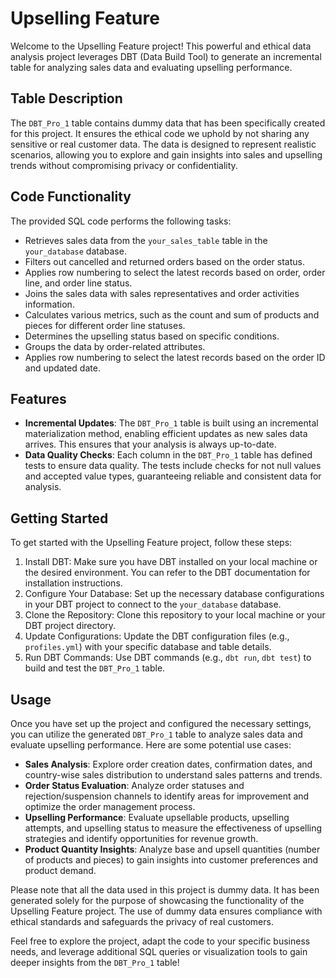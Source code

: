 # Upselling Feature

Welcome to the Upselling Feature project! This powerful and ethical data analysis project leverages DBT (Data Build Tool) to generate an incremental table for analyzing sales data and evaluating upselling performance.

## Table Description

The `DBT_Pro_1` table contains dummy data that has been specifically created for this project. It ensures the ethical code we uphold by not sharing any sensitive or real customer data. The data is designed to represent realistic scenarios, allowing you to explore and gain insights into sales and upselling trends without compromising privacy or confidentiality.

## Code Functionality

The provided SQL code performs the following tasks:

- Retrieves sales data from the `your_sales_table` table in the `your_database` database.
- Filters out cancelled and returned orders based on the order status.
- Applies row numbering to select the latest records based on order, order line, and order line status.
- Joins the sales data with sales representatives and order activities information.
- Calculates various metrics, such as the count and sum of products and pieces for different order line statuses.
- Determines the upselling status based on specific conditions.
- Groups the data by order-related attributes.
- Applies row numbering to select the latest records based on the order ID and updated date.

## Features

- **Incremental Updates**: The `DBT_Pro_1` table is built using an incremental materialization method, enabling efficient updates as new sales data arrives. This ensures that your analysis is always up-to-date.
- **Data Quality Checks**: Each column in the `DBT_Pro_1` table has defined tests to ensure data quality. The tests include checks for not null values and accepted value types, guaranteeing reliable and consistent data for analysis.

## Getting Started

To get started with the Upselling Feature project, follow these steps:

1. Install DBT: Make sure you have DBT installed on your local machine or the desired environment. You can refer to the DBT documentation for installation instructions.
2. Configure Your Database: Set up the necessary database configurations in your DBT project to connect to the `your_database` database.
3. Clone the Repository: Clone this repository to your local machine or your DBT project directory.
4. Update Configurations: Update the DBT configuration files (e.g., `profiles.yml`) with your specific database and table details.
5. Run DBT Commands: Use DBT commands (e.g., `dbt run`, `dbt test`) to build and test the `DBT_Pro_1` table.

## Usage

Once you have set up the project and configured the necessary settings, you can utilize the generated `DBT_Pro_1` table to analyze sales data and evaluate upselling performance. Here are some potential use cases:

- **Sales Analysis**: Explore order creation dates, confirmation dates, and country-wise sales distribution to understand sales patterns and trends.
- **Order Status Evaluation**: Analyze order statuses and rejection/suspension channels to identify areas for improvement and optimize the order management process.
- **Upselling Performance**: Evaluate upsellable products, upselling attempts, and upselling status to measure the effectiveness of upselling strategies and identify opportunities for revenue growth.
- **Product Quantity Insights**: Analyze base and upsell quantities (number of products and pieces) to gain insights into customer preferences and product demand.

Please note that all the data used in this project is dummy data. It has been generated solely for the purpose of showcasing the functionality of the Upselling Feature project. The use of dummy data ensures compliance with ethical standards and safeguards the privacy of real customers.

Feel free to explore the project, adapt the code to your specific business needs, and leverage additional SQL queries or visualization tools to gain deeper insights from the `DBT_Pro_1` table!
